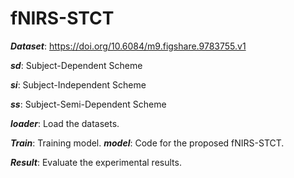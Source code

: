 # fNIRS-STCT
***Dataset***: https://doi.org/10.6084/m9.figshare.9783755.v1

***sd***: Subject-Dependent Scheme

***si***: Subject-Independent Scheme

***ss***: Subject-Semi-Dependent Scheme

***loader***: Load the datasets.

***Train***: Training model.
***model***: Code for the proposed fNIRS-STCT.

***Result***: Evaluate the experimental results.

